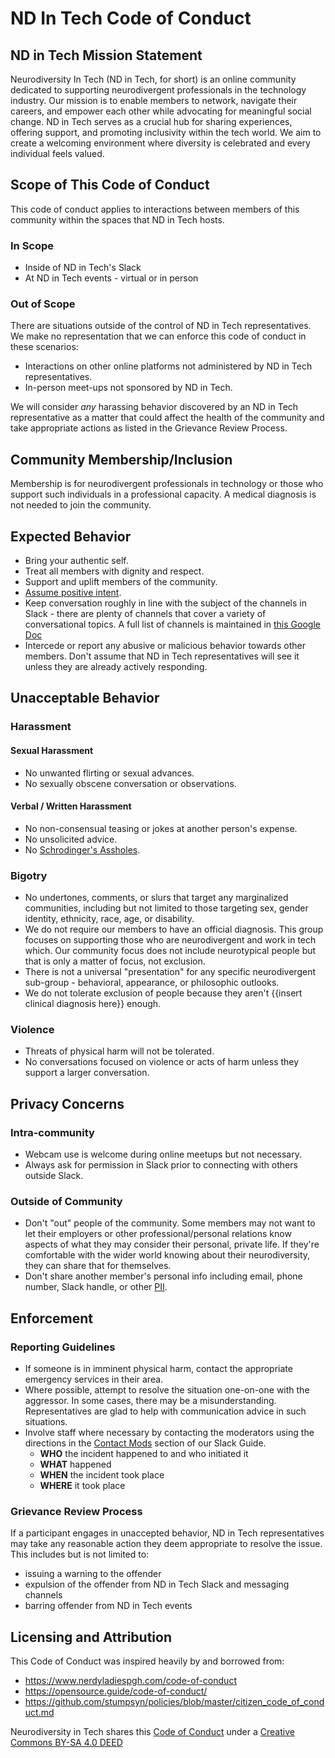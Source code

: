 # ND In Tech Code of Conduct

## ND in Tech Mission Statement

Neurodiversity In Tech (ND in Tech, for short) is an online community dedicated to supporting neurodivergent professionals in the technology industry. Our mission is to enable members to network, navigate their careers, and empower each other while advocating for meaningful social change. ND in Tech serves as a crucial hub for sharing experiences, offering support, and promoting inclusivity within the tech world. We aim to create a welcoming environment where diversity is celebrated and every individual feels valued.

## Scope of This Code of Conduct

This code of conduct applies to interactions between members of this community within the spaces that ND in Tech hosts.

### In Scope

- Inside of ND in Tech's Slack
- At ND in Tech events - virtual or in person

### Out of Scope

There are situations outside of the control of ND in Tech representatives. We make no representation that we can enforce this code of conduct in these scenarios:

- Interactions on other online platforms not administered by ND in Tech representatives.
- In-person meet-ups not sponsored by ND in Tech.

We will consider *any* harassing behavior discovered by an ND in Tech representative as a matter that could affect the health of the community and take appropriate actions as listed in the Grievance Review Process.

## Community Membership/Inclusion

Membership is for neurodivergent professionals in technology or those who support such individuals in a professional capacity. A medical diagnosis is not needed to join the community.

## Expected Behavior

- Bring your authentic self.
- Treat all members with dignity and respect.
- Support and uplift members of the community.
- [Assume positive intent](https://www.psychologytoday.com/us/blog/mind-the-manager/202203/when-in-doubt-assume-positive-intent).
- Keep conversation roughly in line with the subject of the channels in Slack - there are plenty of channels that cover a variety of conversational topics. A full list of channels is maintained in [this Google Doc](https://docs.google.com/document/d/1onKGnfX7Qz-mZV7OcEPF-lli0HvaW2aAWs0SGP7o1OM/edit#heading=h.s45mwzvl0wfb)
- Intercede or report any abusive or malicious behavior towards other members. Don't assume that ND in Tech representatives will see it unless they are already actively responding.

## Unacceptable Behavior

### Harassment

#### Sexual Harassment

- No unwanted flirting or sexual advances.
- No sexually obscene conversation or observations.

#### Verbal / Written Harassment

- No non-consensual teasing or jokes at another person's expense.
- No unsolicited advice.
- No [Schrodinger's Assholes](https://www.urbandictionary.com/define.php?term=Schrodingers%20asshole).

### Bigotry

- No undertones, comments, or slurs that target any marginalized communities, including but not limited to those targeting sex, gender identity, ethnicity, race, age, or disability.
- We do not require our members to have an official diagnosis. This group focuses on supporting those who are neurodivergent and work in tech which. Our community focus does not include neurotypical people but that is only a matter of focus, not exclusion.
- There is not a universal "presentation" for any specific neurodivergent sub-group - behavioral, appearance, or philosophic outlooks.
- We do not tolerate exclusion of people because they aren't {{insert clinical diagnosis here}} enough.

### Violence

- Threats of physical harm will not be tolerated.
- No conversations focused on violence or acts of harm unless they support a larger conversation.

## Privacy Concerns

### Intra-community

- Webcam use is welcome during online meetups but not necessary.
- Always ask for permission in Slack prior to connecting with others outside Slack.

### Outside of Community

- Don't "out" people of the community. Some members may not want to let their employers or other professional/personal relations know aspects of what they may consider their personal, private life. If they're comfortable with the wider world knowing about their neurodiversity, they can share that for themselves.
- Don't share another member's personal info including email, phone number, Slack handle, or other [PII](https://en.wikipedia.org/wiki/Personal_data).

## Enforcement

### Reporting Guidelines

- If someone is in imminent physical harm, contact the appropriate emergency services in their area.
- Where possible, attempt to resolve the situation one-on-one with the aggressor. In some cases, there may be a misunderstanding. Representatives are glad to help with communication advice in such situations.
- Involve staff where necessary by contacting the moderators using the directions in the [Contact Mods](https://docs.google.com/document/d/1onKGnfX7Qz-mZV7OcEPF-lli0HvaW2aAWs0SGP7o1OM/edit#heading=h.pavbahagm55x) section of our Slack Guide.
  - **WHO** the incident happened to and who initiated it
  - **WHAT** happened
  - **WHEN** the incident took place
  - **WHERE** it took place

### Grievance Review Process

If a participant engages in unaccepted behavior, ND in Tech representatives may take any reasonable action they deem appropriate to resolve the issue. This includes but is not limited to:

- issuing a warning to the offender
- expulsion of the offender from ND in Tech Slack and messaging channels
- barring offender from ND in Tech events

## Licensing and Attribution

This Code of Conduct was inspired heavily by and borrowed from:

- <https://www.nerdyladiespgh.com/code-of-conduct>
- <https://opensource.guide/code-of-conduct/>
- <https://github.com/stumpsyn/policies/blob/master/citizen_code_of_conduct.md>

Neurodiversity in Tech shares this [Code of Conduct](https://github.com/nditcommunity/nd-in-tech-coc) under a [Creative Commons BY-SA 4.0 DEED](https://creativecommons.org/licenses/by-sa/4.0/deed.en)
